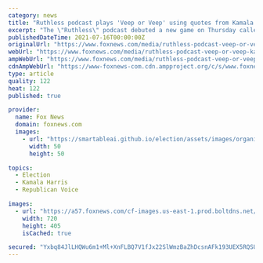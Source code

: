 ```yaml
---
category: news
title: "Ruthless podcast plays 'Veep or Veep' using quotes from Kamala Harris, fictional VP Selina Meyer"
excerpt: "The \"Ruthless\" podcast debuted a new game on Thursday called \"Veep or Veep\" involving quotes made by Vice President Kamala Harris and fictional VP Selina Meyer."
publishedDateTime: 2021-07-16T00:00:00Z
originalUrl: "https://www.foxnews.com/media/ruthless-podcast-veep-or-veep-kamala-harris-selina-meyer"
webUrl: "https://www.foxnews.com/media/ruthless-podcast-veep-or-veep-kamala-harris-selina-meyer"
ampWebUrl: "https://www.foxnews.com/media/ruthless-podcast-veep-or-veep-kamala-harris-selina-meyer.amp"
cdnAmpWebUrl: "https://www-foxnews-com.cdn.ampproject.org/c/s/www.foxnews.com/media/ruthless-podcast-veep-or-veep-kamala-harris-selina-meyer.amp"
type: article
quality: 122
heat: 122
published: true

provider:
  name: Fox News
  domain: foxnews.com
  images:
    - url: "https://smartableai.github.io/election/assets/images/organizations/foxnews.com-50x50.jpg"
      width: 50
      height: 50

topics:
  - Election
  - Kamala Harris
  - Republican Voice

images:
  - url: "https://a57.foxnews.com/cf-images.us-east-1.prod.boltdns.net/v1/static/694940094001/047dda84-2e62-4f40-92a8-090c4459b838/e0d0db1b-9ff6-4375-a047-9825c20eccbd/1280x720/match/720/405/image.jpg?ve=1&tl=1"
    width: 720
    height: 405
    isCached: true

secured: "Yxbq84JlLHQWu6m1+Ml+XnFLBQ7V1fJx22SlWmzBaZhDcsnAFk193UEX5RQSUsZKVBfD8c+JClY5yW7daNLPeasseDTCUS2nFF7GR39BvJRCrp8ronf6If+vKhWm4KwOGEiBcUqifunqpstOeqSX2Hi8dp9e+nEO51lx/hIX1X2rHfgt/71d4URXcDN0KM1gUieE30QdVHjPxyKQH1c1lHxzhsDp72R74W5jAiJdH+lCxZKrIICHVs0XdI70YlUmIvroc0lWPxBkflb9MsKlAH1LUFXxOR+8prjuuEUjYTROmvvqswtP2Vwqy+4y0yaNA0WGR3W3U4ZOZeRzufeE33DoX3eNl4N6I3wwXV2uImM=;xULSf3uyDSTyWCOpdaVGFQ=="
---
```


